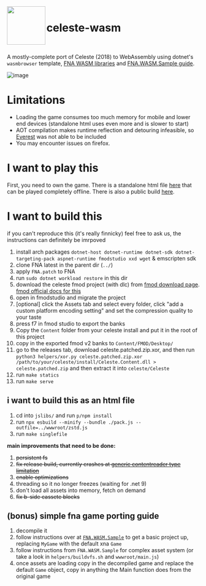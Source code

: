 
<img src="wwwroot/assets/app.ico" width=100 align="left">

<h1>celeste-wasm</h1>

<br>

A mostly-complete port of Celeste (2018) to WebAssembly using dotnet's `wasmbrowser` template, [FNA WASM libraries](https://github.com/RedMike/FNA-WASM-Build) and [FNA.WASM.Sample guide](https://github.com/RedMike/FNA.WASM.Sample/wiki/Manually-setting-up-FNA-Project-for-WASM).

![image](https://github.com/MercuryWorkshop/celeste-wasm/assets/58010778/ba547bea-1763-48ad-b6b5-bbf8682d8d15)

# Limitations
- Loading the game consumes too much memory for mobile and lower end devices (standalone html uses even more and is slower to start)
- AOT compilation makes runtime reflection and detouring infeasible, so [Everest](https://github.com/EverestAPI/Everest) was not able to be included
- You may encounter issues on firefox.

# I want to play this
First, you need to own the game. There is a standalone html file [here](https://github.com/MercuryWorkshop/celeste-wasm/releases/download/latest/celeste.html) that can be played completely offline. There is also a public build [here](https://celeste.r58playz.dev).

# I want to build this
if you can't reproduce this (it's really finnicky) feel free to ask us, the instructions can definitely be imrpoved

1. install arch packages `dotnet-host dotnet-runtime dotnet-sdk dotnet-targeting-pack aspnet-runtime fmodstudio xxd wget` & emscripten sdk
2. clone FNA latest in the parent dir (`../`)
3. apply `FNA.patch` to FNA
4. run `sudo dotnet workload restore` in this dir
5. download the celeste fmod project (with dlc) from [fmod download page](https://www.fmod.com/download). [fmod official docs for this](https://www.fmod.com/docs/2.03/studio/appendix-a-celeste.html)
6. open in fmodstudio and migrate the project
7. [optional] click the Assets tab and select every folder, click "add a custom platform encoding setting" and set the compression quality to your taste
8. press f7 in fmod studio to export the banks
8. Copy the `Content` folder from your celeste install and put it in the root of this project
9. copy in the exported fmod v2 banks to `Content/FMOD/Desktop/`
11. go to the releases tab, download celeste.patched.zip.xor, and then run `python3 helpers/xor.py celeste.patched.zip.xor /path/to/your/celeste/install/Celeste.Content.dll > celeste.patched.zip` and then extract it into `celeste/Celeste`
12. run `make statics`
13. run `make serve`

## i want to build this as an html file
1. cd into `jslibs/` and run `p/npm install`
2. run `npx esbuild --minify --bundle ./pack.js --outfile=../wwwroot/zstd.js`
3. run `make singlefile`


**main improvements that need to be done:**
1. ~~persistent fs~~
2. ~~fix release build, currently crashes at [generic contentreader type limitation](<https://gist.github.com/TheSpydog/e94c8c23c01615a5a3b2cc1a0857415c#qa>)~~
3. ~~enable optimizations~~
4. threading so it no longer freezes (waiting for .net 9)
5. don't load all assets into memory, fetch on demand
6. ~~fix b-side cassete blocks~~

## (bonus) simple fna game porting guide
1. decompile it
2. follow instructions over at [`FNA.WASM.Sample`](https://github.com/RedMike/FNA.WASM.Sample/wiki/Manually-setting-up-FNA-Project-for-WASM#set-up-wasm-project) to get a basic project up, replacing `MyGame` with the default xna `Game`
3. follow instructions from `FNA.WASM.Sample` for complex asset system (or take a look in `helpers/buildvfs.sh` and `wwwroot/main.js`)
4. once assets are loading copy in the decompiled game and replace the default `Game` object, copy in anything the Main function does from the original game

